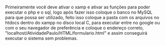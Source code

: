 Primeiramente você deve ativar o xamp e ativar as funções para poder executar o php e o sql, logo após fazer isso coloque o banco no MySQL para que possa ser utilizado,
feito isso coloque a pasta com os arquivos no htdocs dentro do xampp no disco local C, para executar entre no google ou com o seu navegador de preferência e coloque
o endereço correto, "localhost/AtividadePaulo/HTML/formulario.html" e assim conseguirá executar o sistema sem problemas.
